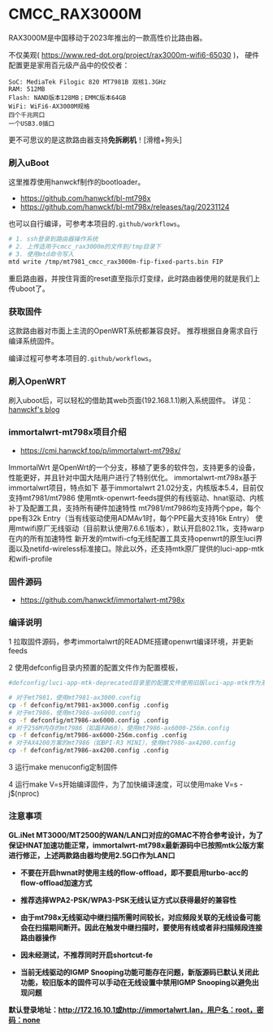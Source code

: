 # CMCC_RAX3000M
RAX3000M是中国移动于2023年推出的一款高性价比路由器。

不仅美观( https://www.red-dot.org/project/rax3000m-wifi6-65030 )，
硬件配置更是家用百元级产品中的佼佼者：
```text
SoC: MediaTek Filogic 820 MT7981B 双核1.3GHz
RAM: 512MB
Flash: NAND版本128MB；EMMC版本64GB
WiFi: WiFi6-AX3000M规格
四个千兆网口
一个USB3.0插口
```

更不可思议的是这款路由器支持**免拆刷机**！[滑稽+狗头]

### 刷入uBoot
这里推荐使用hanwckf制作的bootloader。
- https://github.com/hanwckf/bl-mt798x
- https://github.com/hanwckf/bl-mt798x/releases/tag/20231124

也可以自行编译，可参考本项目的`.github/workflows`。

```bash
# 1. ssh登录到路由器操作系统
# 2. 上传适用于cmcc_rax3000m的文件到/tmp目录下
# 3. 使用mtd命令写入
mtd write /tmp/mt7981_cmcc_rax3000m-fip-fixed-parts.bin FIP
```
重启路由器，并按住背面的reset直至指示灯变绿，此时路由器使用的就是我们上传uboot了。

### 获取固件
这款路由器对市面上主流的OpenWRT系统都兼容良好。
推荐根据自身需求自行编译系统固件。

编译过程可参考本项目的`.github/workflows`。

### 刷入OpenWRT
刷入uboot后，可以轻松的借助其web页面(192.168.1.1)刷入系统固件。
详见：
[hanwckf's blog](https://cmi.hanwckf.top/p/mt798x-uboot-usage/#failsafe-webui%E4%BD%BF%E7%94%A8%E8%AF%B4%E6%98%8E)


### immortalwrt-mt798x项目介绍
- https://cmi.hanwckf.top/p/immortalwrt-mt798x/

ImmortalWrt 是OpenWrt的一个分支，移植了更多的软件包，支持更多的设备，性能更好，并且针对中国大陆用户进行了特别优化。
immortalwrt-mt798x基于immortalwrt项目，特点如下
基于immortalwrt 21.02分支，内核版本5.4，目前仅支持mt7981/mt7986
使用mtk-openwrt-feeds提供的有线驱动、hnat驱动、内核补丁及配置工具，支持所有硬件加速特性
mt7981/mt7986均支持两个ppe，每个ppe有32k Entry（当有线驱动使用ADMAv1时，每个PPE最大支持16k Entry）
使用mtwifi原厂无线驱动（目前默认使用7.6.6.1版本），默认开启802.11k，支持warp在内的所有加速特性
新开发的mtwifi-cfg无线配置工具支持openwrt的原生luci界面以及netifd-wireless标准接口。除此以外，还支持mtk原厂提供的luci-app-mtk和wifi-profile

### 固件源码
- https://github.com/hanwckf/immortalwrt-mt798x

### 编译说明
1 拉取固件源码，参考immortalwrt的README搭建openwrt编译环境，并更新feeds

2 使用defconfig目录内预置的配置文件作为配置模板，

```bash
#defconfig/luci-app-mtk-deprecated目录里的配置文件使用旧版luci-app-mtk作为无线配置工具

# 对于mt7981，使用mt7981-ax3000.config
cp -f defconfig/mt7981-ax3000.config .config
# 对于mt7986，使用mt7986-ax6000.config
cp -f defconfig/mt7986-ax6000.config .config
# 对于256M内存的mt7986（如磊科N60），使用mt7986-ax6000-256m.config
cp -f defconfig/mt7986-ax6000-256m.config .config
# 对于AX4200方案的mt7986（如BPI-R3 MINI），使用mt7986-ax4200.config
cp -f defconfig/mt7986-ax4200.config .config
```
3 运行make menuconfig定制固件

4 运行make V=s开始编译固件，为了加快编译速度，可以使用make V=s -j$(nproc)

### 注意事项

**GL.iNet MT3000/MT2500的WAN/LAN口对应的GMAC不符合参考设计，为了保证HNAT加速功能正常，immortalwrt-mt798x最新源码中已按照mtk公版方案进行修正，上述两款路由器均使用2.5G口作为LAN口**

- **不要在开启hwnat时使用主线的flow-offload，即不要启用turbo-acc的flow-offload加速方式**

- **推荐选择WPA2-PSK/WPA3-PSK无线认证方式以获得最好的兼容性**

- **由于mt798x无线驱动中继扫描所需时间较长，对应频段关联的无线设备可能会在扫描期间断开。因此在触发中继扫描时，要使用有线或者非扫描频段连接路由器操作**

- **因未经测试，不推荐同时开启shortcut-fe**

- **当前无线驱动的IGMP Snooping功能可能存在问题，新版源码已默认关闭此功能，较旧版本的固件可以手动在无线设置中禁用IGMP Snooping以避免出现问题**





**默认登录地址：http://172.16.10.1或http://immortalwrt.lan，用户名：root，密码：none**
